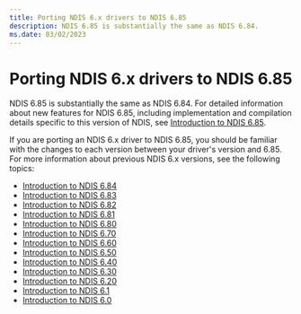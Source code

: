 ```yaml
---
title: Porting NDIS 6.x drivers to NDIS 6.85
description: NDIS 6.85 is substantially the same as NDIS 6.84.
ms.date: 03/02/2023
---
```


# Porting NDIS 6.x drivers to NDIS 6.85

NDIS 6.85 is substantially the same as NDIS 6.84. For detailed information about new features for NDIS 6.85, including implementation and compilation details specific to this version of NDIS, see [Introduction to NDIS 6.85](introduction-to-ndis-6-85.md).

If you are porting an NDIS 6.x driver to NDIS 6.85, you should be familiar with the changes to each version between your driver's version and 6.85. For more information about previous NDIS 6.x versions, see the following topics:

- [Introduction to NDIS 6.84](introduction-to-ndis-6-84.md)
- [Introduction to NDIS 6.83](introduction-to-ndis-6-83.md)
- [Introduction to NDIS 6.82](introduction-to-ndis-6-82.md)
- [Introduction to NDIS 6.81](introduction-to-ndis-6-81.md)
- [Introduction to NDIS 6.80](introduction-to-ndis-6-80.md)
- [Introduction to NDIS 6.70](introduction-to-ndis-6-70.md)
- [Introduction to NDIS 6.60](introduction-to-ndis-6-60.md)
- [Introduction to NDIS 6.50](introduction-to-ndis-6-50.md)
- [Introduction to NDIS 6.40](introduction-to-ndis-6-40.md)
- [Introduction to NDIS 6.30](introduction-to-ndis-6-30.md)
- [Introduction to NDIS 6.20](introduction-to-ndis-6-20.md)
- [Introduction to NDIS 6.1](introduction-to-ndis-6-1.md)
- [Introduction to NDIS 6.0](introduction-to-ndis-6-0.md)
